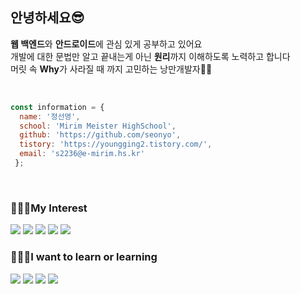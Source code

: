 ## 안녕하세요😎
<p>  
    <b>웹 백엔드</b>와 <b>안드로이드</b>에 관심 있게 공부하고 있어요<br/>
    개발에 대한 문법만 알고 끝내는게 아닌 <b>원리</b>까지 이해하도록 노력하고 합니다<br/>
    머릿 속 <b>Why</b>가 사라질 때 까지 고민하는 낭만개발자💪🏻
</p>
<br/>

``` javascript
const information = {
  name: '정선영',
  school: 'Mirim Meister HighSchool',
  github: 'https://github.com/seonyo',
  tistory: 'https://youngging2.tistory.com/',
  email: 's2236@e-mirim.hs.kr'
 };  
```

<br/>

### 👩🏻‍💻My Interest 

<img src="https://img.shields.io/badge/java-007396?style=for-the-badge&logo=java&logoColor=white"> <img src="https://img.shields.io/badge/javascript-F7DF1E?style=for-the-badge&logo=javascript&logoColor=black">
<img src="https://img.shields.io/badge/mysql-4479A1?style=for-the-badge&logo=mysql&logoColor=white">
<img src="https://img.shields.io/badge/PHP -777BB4?style=for-the-badge&logo=javascript&logoColor=black">
<img src="https://img.shields.io/badge/Android Studio-3DDC84?style=for-the-badge&logo=javascript&logoColor=black">



### 💁🏻‍♀️I want to learn or learning
<img src="https://img.shields.io/badge/React-61DAFB?style=for-the-badge&logo=javascript&logoColor=white"> <img src="https://img.shields.io/badge/Spring-6DB33F4?style=for-the-badge&logo=javascript&logoColor=black"> <img src="https://img.shields.io/badge/Node.js-339933?style=for-the-badge&logo=javascript&logoColor=white"> 
<img src="https://img.shields.io/badge/Firebase-FFCA28?style=for-the-badge&logo=javascript&logoColor=white"> 


